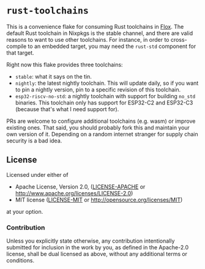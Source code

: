 # `rust-toolchains`

This is a convenience flake for consuming Rust toolchains in [Flox](https://flox.dev).
The default Rust toolchain in Nixpkgs is the stable channel, and there are valid reasons to want to use other toolchains.
For instance, in order to cross-compile to an embedded target, you may need the `rust-std` component for that target.

Right now this flake provides three toolchains:
- `stable`: what it says on the tin.
- `nightly`: the latest nightly toolchain. This will update daily, so if you want to pin a nightly version, pin to a specific revision of this toolchain.
- `esp32-riscv-no-std`: a nightly toolchain with support for building `no_std` binaries. This toolchain only has support for ESP32-C2 and ESP32-C3 (because that's what I need support for).

PRs are welcome to configure additional toolchains (e.g. wasm) or improve existing ones.
That said, you should probably fork this and maintain your own version of it.
Depending on a random internet stranger for supply chain security is a bad idea.

## License

Licensed under either of

 * Apache License, Version 2.0, ([LICENSE-APACHE](LICENSE-APACHE) or http://www.apache.org/licenses/LICENSE-2.0)
 * MIT license ([LICENSE-MIT](LICENSE-MIT) or http://opensource.org/licenses/MIT)

at your option.

### Contribution

Unless you explicitly state otherwise, any contribution intentionally
submitted for inclusion in the work by you, as defined in the Apache-2.0
license, shall be dual licensed as above, without any additional terms or
conditions.
